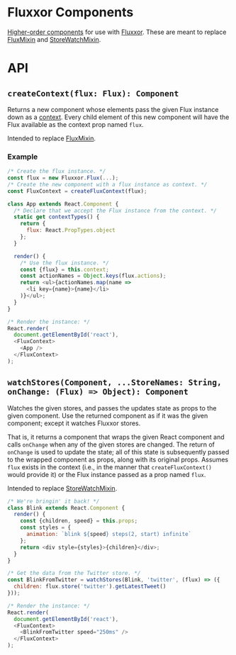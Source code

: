 # Fluxxor Components

[Higher-order components][hoc] for use with [Fluxxor][]. These are meant
to replace [FluxMixin][] and [StoreWatchMixin][].

[Fluxxor]: https://github.com/BinaryMuse/fluxxor
[hoc]: https://medium.com/@dan_abramov/mixins-are-dead-long-live-higher-order-components-94a0d2f9e750
[FluxMixin]: http://fluxxor.com/documentation/flux-mixin.html
[StoreWatchMixin]: http://fluxxor.com/documentation/store-watch-mixin.html

# API

## `createContext(flux: Flux): Component`

Returns a new component whose elements pass the given Flux instance down
as a [context][]. Every child element of this new component will have
the Flux available as the context prop named `flux`.

Intended to replace [FluxMixin][].

[context]: https://www.tildedave.com/2014/11/15/introduction-to-contexts-in-react-js.html

### Example

```javascript
/* Create the flux instance. */
const flux = new Fluxxor.Flux(...);
/* Create the new component with a flux instance as context. */
const FluxContext = createFluxContext(flux);

class App extends React.Component {
  /* Declare that we accept the Flux instance from the context. */
  static get contextTypes() {
    return {
      flux: React.PropTypes.object
    };
  }

  render() {
    /* Use the flux instance. */
    const {flux} = this.context;
    const actionNames = Object.keys(flux.actions);
    return <ul>{actionNames.map(name =>
      <li key={name}>{name}</li>
    )}</ul>;
  }
}

/* Render the instance: */
React.render(
  document.getElementById('react'),
  <FluxContext>
    <App />
  </FluxContext>
);
```

## `watchStores(Component, ...StoreNames: String, onChange: (Flux) => Object): Component`

Watches the given stores, and passes the updates state as props to the
given component. Use the returned component as if it was the given
component; except it watches Fluxxor stores.

That is, it returns a component that wraps the given React component and
calls `onChange` when any of the given stores are changed. The return of
`onChange` is used to update the state; all of this state is
subsequently passed to the wrapped component as props, along with its
original props. Assumes `flux` exists in the context (i.e., in the
manner that `createFluxContext()` would provide it) or the Flux instance
passed as a prop named `flux`.

Intended to replace [StoreWatchMixin][].

```javascript
/* We're bringin' it back! */
class Blink extends React.Component {
  render() {
    const {children, speed} = this.props;
    const styles = {
      animation: `blink ${speed} steps(2, start) infinite`
    };
    return <div style={styles}>{children}</div>;
  }
}

/* Get the data from the Twitter store. */
const BlinkFromTwitter = watchStores(Blink, 'twitter', (flux) => ({
  children: flux.store('twitter').getLatestTweet()
}));

/* Render the instance: */
React.render(
  document.getElementById('react'),
  <FluxContext>
    <BlinkFromTwitter speed="250ms" />
  </FluxContext>
);
```

